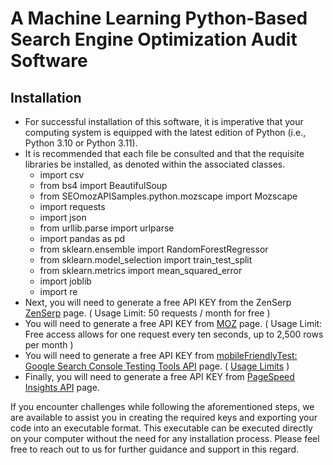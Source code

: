 # A Machine Learning Python-Based Search Engine Optimization Audit Software



## Installation

- For successful installation of this software, it is imperative that your computing system is equipped with the latest edition of Python (i.e., Python 3.10 or Python 3.11).
- It is recommended that each file be consulted and that the requisite libraries be installed, as denoted within the associated classes.
  - import csv
  - from bs4 import BeautifulSoup
  - from SEOmozAPISamples.python.mozscape import Mozscape
  - import requests
  - import json
  - from urllib.parse import urlparse
  - import pandas as pd
  - from sklearn.ensemble import RandomForestRegressor
  - from sklearn.model_selection import train_test_split
  - from sklearn.metrics import mean_squared_error
  - import joblib
  - import re
- Next, you will need to generate a free API KEY from the ZenSerp [ZenSerp](https://app.zenserp.com/register?plan=free) page. ( Usage Limit: 50 requests / month for free )
- You will need to generate a free API KEY from [MOZ](https://moz.com/products/api/pricing) page. ( Usage Limit: Free access allows for one request every ten seconds, up to 2,500 rows per month )
- You will need to generate a free API KEY from [mobileFriendlyTest: Google Search Console Testing Tools API](https://developers.google.com/webmaster-tools/search-console-api/v1/configure) page. ( [Usage Limits](https://developers.google.com/webmaster-tools/search-console-api/limits) )
- Finally, you will need to generate a free API KEY from [PageSpeed Insights API](https://developers.google.com/speed/docs/insights/v5/get-started) page.

If you encounter challenges while following the aforementioned steps, we are available to assist you in creating the required keys and exporting your code into an executable format. This executable can be executed directly on your computer without the need for any installation process. Please feel free to reach out to us for further guidance and support in this regard.

